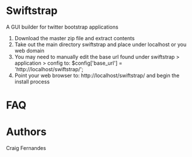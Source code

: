 Swiftstrap
==========

A GUI builder for twitter bootstrap applications

1. Download the master zip file and extract contents
2. Take out the main directory swiftstrap and place under localhost or you web domain
3. You may need to manually edit the base url found under swiftstrap > application > config
   to: 
     $config['base_url']	= 'http://localhost/swiftstrap/';
4. Point your web browser to:  http://localhost/swiftstrap/ and begin the install process

FAQ
======


Authors
=======
Craig Fernandes




